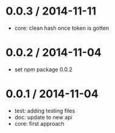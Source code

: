 
0.0.3 / 2014-11-11
==================

 * core: clean hash once token is gotten

0.0.2 / 2014-11-04
==================

 * set npm package 0.0.2

0.0.1 / 2014-11-04
==================

 * test: adding testing files
 * doc: update to new api
 * core: first approach
